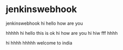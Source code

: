 # jenkinswebhook
jenkinswebhook
hi
hello how are you


hhhhh
hi hello
this is ok
hi how are you
hi
hiw fff
hhhh

hi
hhhh
hhhhh
welcome to india
